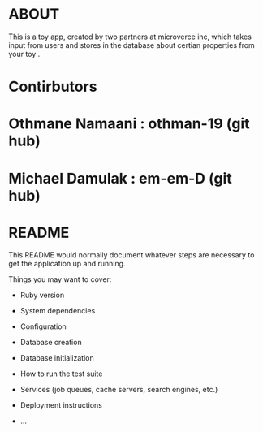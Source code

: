 # ABOUT
This is a toy app, created by two partners at microverce inc, which takes input from users and
stores in the database about certian properties from your toy .

# Contirbutors
# Othmane Namaani : othman-19 (git hub)
# Michael Damulak : em-em-D (git hub)

# README

This README would normally document whatever steps are necessary to get the
application up and running.

Things you may want to cover:

* Ruby version

* System dependencies

* Configuration

* Database creation

* Database initialization

* How to run the test suite

* Services (job queues, cache servers, search engines, etc.)

* Deployment instructions

* ...
